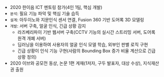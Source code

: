 - 2020 한이음 ICT 멘토링 참가(4인 1팀, 핵심 개발)
- `분석`: 필요 기능 파악 및 핵심 기술 습득
- `설계`: 아두이노와 지문인식 센서 연결, Fusion 360 기반 도어록 3D 모델링
- `개발`: 서버 구축, 얼굴 인식, 긴급 상황 감지
  - 라즈베리파이 기반 웹서버 구축(CCTV 기능의 실시간 스트리밍 서버, 도어록 원격 개폐 서버)
  - 딥러닝을 이용하여 사용자의 얼굴 인식 모델 학습, 외부인 판별 로직 구현
  - 긴급 상황이 인식 기능 구현(사람의 Bounding Box 증가 비율 계산으로 긴급 상황 정의)
- 2020 이브와 공모전 동상, 논문 1편 게재(1저자, 구두 발표자, 대상 수상), 지식재산권 출원
